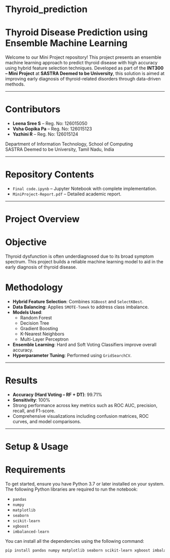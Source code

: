 # Thyroid_prediction
# Thyroid Disease Prediction using Ensemble Machine Learning

Welcome to our Mini Project repository! This project presents an ensemble machine learning approach to predict thyroid disease with high accuracy using hybrid feature selection techniques. Developed as part of the **INT300 – Mini Project** at **SASTRA Deemed to be University**, this solution is aimed at improving early diagnosis of thyroid-related disorders through data-driven methods.

---

# Contributors

- **Leena Sree S** – Reg. No: 126015050  
- **Vsha Gopika Pa** – Reg. No: 126015123  
- **Yazhini R** – Reg. No: 126015124  

Department of Information Technology, School of Computing  
SASTRA Deemed to be University, Tamil Nadu, India  

---

# Repository Contents

- `Final code.ipynb` – Jupyter Notebook with complete implementation.
- `MiniProject-Report.pdf` – Detailed academic report.

---

# Project Overview

# Objective

Thyroid dysfunction is often underdiagnosed due to its broad symptom spectrum. This project builds a reliable machine learning model to aid in the early diagnosis of thyroid disease.

# Methodology

- **Hybrid Feature Selection**: Combines `XGBoost` and `SelectKBest`.
- **Data Balancing**: Applies `SMOTE-Tomek` to address class imbalance.
- **Models Used**:
  - Random Forest
  - Decision Tree
  - Gradient Boosting
  - K-Nearest Neighbors
  - Multi-Layer Perceptron
- **Ensemble Learning**: Hard and Soft Voting Classifiers improve overall accuracy.
- **Hyperparameter Tuning**: Performed using `GridSearchCV`.

---

# Results

- **Accuracy (Hard Voting – RF + DT)**: 99.71%
- **Sensitivity**: 100%
- Strong performance across key metrics such as ROC AUC, precision, recall, and F1-score.
- Comprehensive visualizations including confusion matrices, ROC curves, and model comparisons.

---

# Setup & Usage

# Requirements

To get started, ensure you have Python 3.7 or later installed on your system. The following Python libraries are required to run the notebook:

- `pandas`
- `numpy`
- `matplotlib`
- `seaborn`
- `scikit-learn`
- `xgboost`
- `imbalanced-learn`

You can install all the dependencies using the following command:

```bash
pip install pandas numpy matplotlib seaborn scikit-learn xgboost imbalanced-learn
